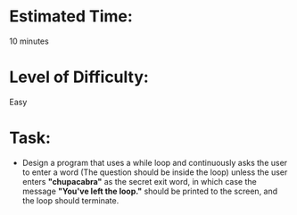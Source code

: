 # Estimated Time:
10 minutes

# Level of Difficulty:
Easy


# Task:
* Design a program that uses a while loop and continuously asks the user to enter a word (The question should be inside the loop) unless the user enters **"chupacabra"** as the secret exit word, in which case the message **"You've left the loop."** should be printed to the screen, and the loop should terminate.






